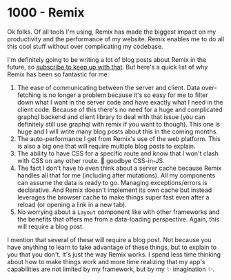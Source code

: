 # 1000 - Remix

Ok folks. Of all tools I'm using, Remix has made the biggest impact on my productivity and the performance of my website. Remix enables me to do all this cool stuff without over complicating my codebase.

I'm definitely going to be writing a lot of blog posts about Remix in the future, so [subscribe to keep up with that](https://kentcdodds.com/subscribe). But here's a quick list of why Remix has been so fantastic for me:

1. The ease of communicating between the server and client. Data over-fetching is no longer a problem because it's so easy for me to filter down what I want in the server code and have exactly what I need in the client code. Because of this there's no need for a huge and complicated graphql backend and client library to deal with that issue (you can definitely still use graphql with remix if you want to though). This one is huge and I will write many blog posts about this in the coming months.
2. The auto-performance I get from Remix's use of the web platform. This is also a big one that will require multiple blog posts to explain.
3. The ability to have CSS for a specific route and know that I won't clash with CSS on any other route. 👋 goodbye CSS-in-JS.
4. The fact I don't have to even think about a server cache because Remix handles all that for me (including after mutations). All my components can assume the data is ready to go. Managing exceptions/errors is declarative. And Remix doesn't implement its own cache but instead leverages the browser cache to make things super fast even after a reload (or opening a link in a new tab).
5. No worrying about a ```Layout``` component like with other frameworks and the benefits that offers me from a data-loading perspective. Again, this will require a blog post.

I mention that several of these will require a blog post. Not because you have anything to learn to take advantage of these things, but to explain to you that you don't. It's just the way Remix works. I spend less time thinking about how to make things work and more time realizing that my app's capabilities are not limited by my framework, but by my ✨ imagination ✨.
